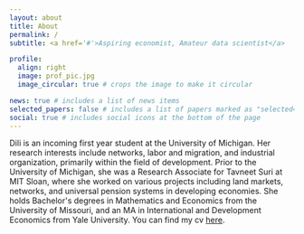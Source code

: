 ```yaml
---
layout: about
title: About
permalink: /
subtitle: <a href='#'>Aspiring economist, Amateur data scientist</a>

profile:
  align: right
  image: prof_pic.jpg
  image_circular: true # crops the image to make it circular

news: true # includes a list of news items
selected_papers: false # includes a list of papers marked as "selected={true}" (I [Dili] put false)
social: true # includes social icons at the bottom of the page 
---
```


Dili is an incoming first year student at the University of Michigan. Her research interests include networks, labor and migration, and industrial organization, primarily within the field of development. Prior to the University of Michigan, she was a Research Associate for Tavneet Suri at MIT Sloan, where she worked on various projects including land markets, networks, and universal pension systems in developing economies. She holds Bachelor's degrees in Mathematics and Economics from the University of Missouri, and an MA in International and Development Economics from Yale University. You can find my cv [here](https://github.com/Datadili/Datadili.github.io/blob/master/assets/pdf/resume_jun_10.pdf).
